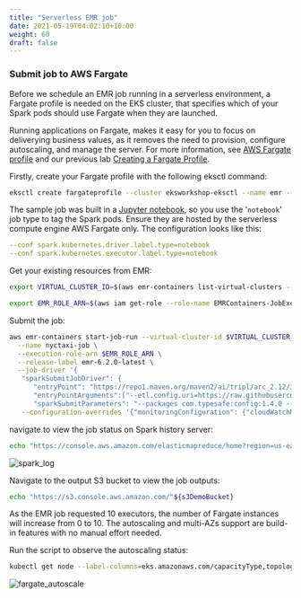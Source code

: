 ```yaml
---
title: "Serverless EMR job"
date: 2021-05-19T04:02:10+10:00
weight: 60
draft: false
---
```


### Submit job to AWS Fargate

Before we schedule an EMR job running in a serverless environment, a Fargate profile is needed on the EKS cluster, that specifies which of your Spark pods should use Fargate when they are launched. 

Running applications on Fargate, makes it easy for you to focus on deliverying business values, as it removes the need to provision, configure autoscaling, and manage the server. For more information, see [AWS Fargate profile](https://docs.aws.amazon.com/eks/latest/userguide/fargate-profile.html) and our previous lab [Creating a Fargate Profile](beginner/180_fargate/creating-profile/).

Firstly, create your Fargate profile with the following eksctl command:

```sh 
eksctl create fargateprofile --cluster eksworkshop-eksctl --name emr --namespace spark --labels type=notebook

```

The sample job was built in a [Jupyter notebook](https://raw.githubusercontent.com/aws-samples/sql-based-etl-on-amazon-eks/main/emr-on-eks/green_taxi_load.ipynb), so you use the '`notebook`' job type to tag the Spark pods. Ensure they are hosted by the serverless compute engine AWS Fargate only. The configuration looks like this:

```yaml
--conf spark.kubernetes.driver.label.type=notebook 
--conf spark.kubernetes.executor.label.type=notebook
```

Get your existing resources from EMR:

```sh
export VIRTUAL_CLUSTER_ID=$(aws emr-containers list-virtual-clusters --query "virtualClusters[?state=='RUNNING'].id" --output text)

export EMR_ROLE_ARN=$(aws iam get-role --role-name EMRContainers-JobExecutionRole --query Role.Arn --output text)
```

Submit the job:

```sh
aws emr-containers start-job-run --virtual-cluster-id $VIRTUAL_CLUSTER_ID \
  --name nyctaxi-job \
  --execution-role-arn $EMR_ROLE_ARN \
  --release-label emr-6.2.0-latest \
  --job-driver '{
   "sparkSubmitJobDriver": {
      "entryPoint": "https://repo1.maven.org/maven2/ai/tripl/arc_2.12/3.6.2/arc_2.12-3.6.2.jar",
      "entryPointArguments":["--etl.config.uri=https://raw.githubusercontent.com/aws-samples/sql-based-etl-on-amazon-eks/main/emr-on-eks/green_taxi_load.ipynb"],
      "sparkSubmitParameters": "--packages com.typesafe:config:1.4.0 --class ai.tripl.arc.ARC --conf spark.executor.instances=10 --conf spark.executor.memory=5G --conf spark.driver.memory=2G --conf spark.executor.cores=3 --conf spark.kubernetes.driverEnv.ETL_CONF_ENV=test --conf spark.kubernetes.driver.label.type=notebook --conf spark.kubernetes.executor.label.type=notebook --conf spark.kubernetes.driverEnv.OUTPUT=s3://'${s3DemoBucket}'/output/ --conf spark.kubernetes.driverEnv.SCHEMA=https://raw.githubusercontent.com/aws-samples/sql-based-etl-on-amazon-eks/main/emr-on-eks/green_taxi_schema.json"x}}' \
   --configuration-overrides '{"monitoringConfiguration": {"cloudWatchMonitoringConfiguration": {"logGroupName": "/aws/eks/eksworkshop-eksctl/jobs", "logStreamNamePrefix": "fargate-job"}}}'
```

navigate to view the job status on Spark history server:

```sh
echo "https://console.aws.amazon.com/elasticmapreduce/home?region=us-east-1#virtual-cluster-jobs:"${VIRTUAL_CLUSTER_ID}
```
![spark_log](/images/emr-on-eks/spark_log.png)

Navigate to the output S3 bucket to view the job outputs:

```sh
echo "https://s3.console.aws.amazon.com/"${s3DemoBucket}
```


As the EMR job requested 10 executors, the number of Fargate instances will increase from 0 to 10. The autoscaling and multi-AZs support are build-in features with no manual effort needed.

Run the script to observe the autoscaling status:

```sh
kubectl get node --label-columns=eks.amazonaws.com/capacityType,topology.kubernetes.io/zone
```
![fargate_autoscale](/images/emr-on-eks/fargate_autoscaling.png)